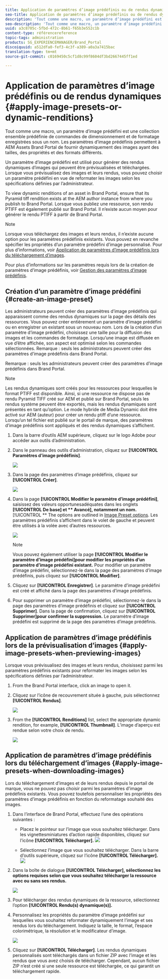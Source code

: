 ```yaml
---
title: Application de paramètres d’image prédéfinis ou de rendus dynamiques
seo-title: Application de paramètres d’image prédéfinis ou de rendus dynamiques
description: 'Tout comme une macro, un paramètre d’image prédéfini est une collection ensemble prédéfinie de commandes de dimensionnement et de formatage enregistrées sous un nom. Les paramètres d’image prédéfinis permettent à AEM Assets Brand Portal de fournir dynamiquement des images ayant des tailles, des propriétés et des formats différents. '
seo-description: 'Tout comme une macro, un paramètre d’image prédéfini est une collection  ensemble prédéfinie de commandes de dimensionnement et de formatage enregistrées sous un nom. Les paramètres d’image prédéfinis permettent à AEM Assets Brand Portal de fournir dynamiquement des images ayant des tailles, des propriétés et des formats différents. '
uuid: a3c8705c-5fbd-472c-8b61-f65b3e552c1b
content-type: référencereference
topic-tags: administration
products: SG_EXPERIENCEMANAGER/Brand_Portal
discoiquuid: a512dfa0-fef3-4c3f-a389-a0a3a7415bac
translation-type: tm+mt
source-git-commit: c0169450c5cf1d8c99f8604df3bd2667445ff1ed

---
```



# Application de paramètres d’image prédéfinis ou de rendus dynamiques {#apply-image-presets-or-dynamic-renditions}

Tout comme une macro, un paramètre d’image prédéfini est une collection ensemble prédéfinie de commandes de dimensionnement et de formatage enregistrées sous un nom. Les paramètres d’image prédéfinis permettent à AEM Assets Brand Portal de fournir dynamiquement des images ayant des tailles, des propriétés et des formats différents.

Un paramètre d’image prédéfini est utilisé pour générer des rendus dynamiques d’images qui peuvent être prévisualisées et téléchargées. Lorsque vous prévisualisez des images et leurs rendus, vous pouvez choisir un paramètre prédéfini en vue de reformater les images selon les spécifications définies par l’administrateur.

To view dynamic renditions of an asset in Brand Portal, ensure that its Pyramid tiff rendition exists at the AEM author instance from where you publish to Brand Portal. Lorsque vous publiez une ressource, son rendu PTIFF est également publié sur Brand Portal. Il n’existe aucun moyen pour générer le rendu PTIFF à partir de Brand Portal.

>[!NOTE]
>
>Lorsque vous téléchargez des images et leurs rendus, il n’existe aucune option pour les paramètres prédéfinis existants. Vous pouvez en revanche spécifier les propriétés d’un paramètre prédéfini d’image personnalisé. Pour plus d’informations, voir [Application de paramètres d’image prédéfinis lors du téléchargement d’images](../using/brand-portal-image-presets.md#main-pars-text-1403412644).

Pour plus d’informations sur les paramètres requis lors de la création de paramètres d’image prédéfinis, voir [Gestion des paramètres d’image prédéfinis](https://docs.adobe.com/docs/en/AEM/6-0/administer/integration/dynamic-media/image-presets.html).

## Création d’un paramètre d’image prédéfini {#create-an-image-preset}

Les administrateurs peuvent créer des paramètres d’image prédéfinis qui apparaissent comme des rendus dynamiques sur la page des détails des ressources. Vous pouvez créer entièrement un paramètre d’image prédéfini ou en enregistrer un existant sous un nouveau nom. Lors de la création d’un paramètre d’image prédéfini, choisissez une taille pour la diffusion des images et les commandes de formatage. Lorsqu’une image est diffusée en vue d’être affichée, son aspect est optimisé selon les commandes sélectionnées.
Remarque : seuls les administrateurs peuvent créer des paramètres d’image prédéfinis dans Brand Portal.

Remarque : seuls les administrateurs peuvent créer des paramètres d’image prédéfinis dans Brand Portal.

>[!NOTE]
>
>Les rendus dynamiques sont créés pour les ressources pour lesquelles le format PTIFF est disponible. Ainsi, si une ressource ne dispose pas de rendu Pyramid TIFF créé sur AEM et publié sur Brand Portal, seuls les rendus système peuvent être exportés, mais les rendus dynamiques sont présentés en tant qu’option.
Le mode hybride de Media Dynamic doit être activé sur AEM (auteur) pour créer un rendu ptiff d’une ressource. Lorsqu’un tel fichier est publié sur le portail de marque, des paramètres d’image prédéfinis sont appliqués et des rendus dynamiques s’affichent.

1. Dans la barre d’outils AEM supérieure, cliquez sur le logo Adobe pour accéder aux outils d’administration.

2. Dans le panneau des outils d’administration, cliquez sur **[!UICONTROL Paramètres d’image prédéfinis]**.

   ![](assets/admin-tools-panel-4.png)

3. Dans la page des paramètres d’image prédéfinis, cliquez sur **[!UICONTROL Créer]**.

   ![](assets/image_preset_homepage.png)

4. Dans la page **[!UICONTROL Modifier le paramètre d’image prédéfini]**, saisissez des valeurs opportunesadéquates dans les onglets **[!UICONTROL De base] et ** Avancé], notamment un nom.**[!UICONTROL ** The options are outlined in [Image Preset options](https://docs.adobe.com/docs/en/AEM/6-0/administer/integration/dynamic-media/image-presets.html#Image%20preset%20options). Les paramètres prédéfinis s’affichent dans le volet de gauche et peuvent être utilisés à la volée avec d’autres ressources.

   ![](assets/image_preset_create.png)

   >[!NOTE]
   >
   >Vous pouvez également utiliser la page **[!UICONTROL Modifier le paramètre d’image prédéfini]pour modifier les propriétés d’un paramètre d’image prédéfini existant.** Pour modifier un paramètre d’image prédéfini, sélectionnez-le dans la page des paramètres d’image prédéfinis, puis cliquez sur **[!UICONTROL Modifier]**.

5. Cliquez sur **[!UICONTROL Enregistrer]**. Le paramètre d’image prédéfini est créé et affiché dans la page des paramètres d’image prédéfinis.
6. Pour supprimer un paramètre d’image prédéfini, sélectionnez-le dans la page des paramètres d’image prédéfinis et cliquez sur **[!UICONTROL Supprimer]**. Dans la page de confirmation, cliquez sur **[!UICONTROL Supprimer]pour confirmer la suppression.** Le paramètre d’image prédéfini est supprimé de la page des paramètres d’image prédéfinis.

## Application de paramètres d’image prédéfinis lors de la prévisualisation d’images      {#apply-image-presets-when-previewing-images}

Lorsque vous prévisualisez des images et leurs rendus, choisissez parmi les paramètres prédéfinis existants pour reformater les images selon les spécifications définies par l’administrateur.

1. From the Brand Portal interface, click an image to open it.
2. Cliquez sur l’icône de recouvrement située à gauche, puis sélectionnez **[!UICONTROL Rendus]**.

   ![](assets/image-preset-previewrenditions.png)

3. From the **[!UICONTROL Renditions]** list, select the appropriate dynamic rendition, for example, **[!UICONTROL Thumbnail]**. L’image d’aperçu est rendue selon votre choix de rendu.

   ![](assets/image-preset-previewrenditionthumbnail.png)

## Application de paramètres d’image prédéfinis lors du téléchargement d’images   {#apply-image-presets-when-downloading-images}

Lors du téléchargement d’images et de leurs rendus depuis le portail de marque, vous ne pouvez pas choisir parmi les paramètres d’image prédéfinis existants. Vous pouvez toutefois personnaliser les propriétés des paramètres d’image prédéfinis en fonction du reformatage souhaité des images.

1. Dans l’interface de Brand Portal, effectuez l’une des opérations suivantes :

   * Placez le pointeur sur l’image que vous souhaitez télécharger. Dans les vignettesminiatures d’action rapide disponibles, cliquez sur l’icône **[!UICONTROL Télécharger].**
   ![](assets/downloadsingleasset.png)

   * Sélectionnez l’image que vous souhaitez télécharger. Dans la barre d’outils supérieure, cliquez sur l’icône **[!UICONTROL Télécharger].**
   ![](assets/downloadassets.png)

2. Dans la boîte de dialogue **[!UICONTROL Télécharger], sélectionnez les options requises selon que vous souhaitez télécharger la ressource avec ou sans ses rendus.**

   ![](assets/donload-assets-dialog.png)

3. Pour télécharger des rendus dynamiques de la ressource, sélectionnez l’option **[!UICONTROL Rendu(s) dynamique(s)].**
4. Personnalisez les propriétés du paramètre d’image prédéfini sur lesquelles vous souhaitez reformater dynamiquement l’image et ses rendus lors du téléchargement. Indiquez la taille, le format, l’espace colorimétrique, la résolution et le modificateur d’image.

   ![](assets/dynamicrenditions.png)

5. Cliquez sur **[!UICONTROL Télécharger]**. Les rendus dynamiques personnalisés sont téléchargés dans un fichier ZIP avec l’image et les rendus que vous avez choisis de télécharger. Cependant, aucun fichier ZIP n’est créé si une seule ressource est téléchargée, ce qui garantit un téléchargement rapide.
